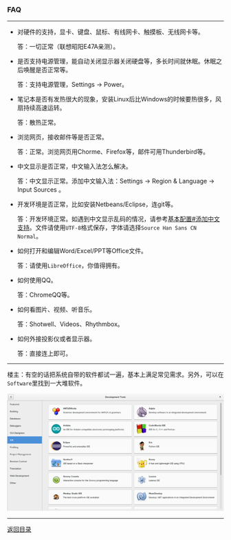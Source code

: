### FAQ


---

* 对硬件的支持，显卡、键盘、鼠标、有线网卡、触摸板、无线网卡等。
  
    答：一切正常（联想昭阳E47A亲测）。

* 是否支持电源管理，能自动关闭显示器关闭硬盘等，多长时间就休眠。休眠之后唤醒是否正常等。

    答：支持电源管理，Settings -> Power。

* 笔记本是否有发热很大的现象，安装Linux后比Windows的时候要热很多，风扇持续高速运转。

    答：散热正常。

* 浏览网页，接收邮件等是否正常。

    答：正常。浏览网页用Chorme、Firefox等，邮件可用Thunderbird等。

* 中文显示是否正常，中文输入法怎么解决。

    答：中文显示正常。添加中文输入法：Settings -> Region & Language -> Input Sources 。

* 开发环境是否正常，比如安装Netbeans/Eclipse，连git等。

    答：开发环境正常。如遇到中文显示乱码的情况，请参考[基本配置#添加中文支持](BaseConfig.md)。文件请使用``UTF-8``格式保存，字体请选择``Source Han Sans CN Normal``。

* 如何打开和编辑Word/Excel/PPT等Office文件。

    答：请使用``LibreOffice``，你值得拥有。

* 如何使用QQ。

    答：ChromeQQ等。

* 如何看图片、视频、听音乐。

    答：Shotwell、Videos、Rhythmbox。

* 如何外接投影仪或者显示器。

    答：直接连上即可。

---

楼主：有空的话把系统自带的软件都试一遍，基本上满足常见需求。另外，可以在``Software``里找到一大堆软件。

![](pic/FAQ/Software.png)

---

[返回目录](README.md)